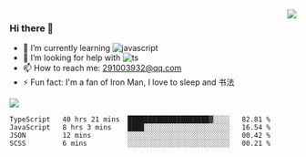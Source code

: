 <img align='right' src='https://github-readme-stats.vercel.app/api?username=niaogege&show_icons=true&theme=radical'/>

### Hi there 👋

- 🌱 I’m currently learning ![javascript](https://img.shields.io/badge/javacript-learn-orange)
- 🤔 I’m looking for help with ![ts](https://img.shields.io/badge/ts-learn-yellow)
- 📫 How to reach me: 291003932@qq.com
- ⚡ Fun fact:  I'm a fan of Iron Man, I love to sleep and 书法

![](https://github-readme-stats.vercel.app/api/top-langs/?username=niaogege&layout=compact)

<!--START_SECTION:waka-->
```text
TypeScript   40 hrs 21 mins  ████████████████████▓░░░░   82.81 % 
JavaScript   8 hrs 3 mins    ████░░░░░░░░░░░░░░░░░░░░░   16.54 % 
JSON         12 mins         ░░░░░░░░░░░░░░░░░░░░░░░░░   00.42 % 
SCSS         6 mins          ░░░░░░░░░░░░░░░░░░░░░░░░░   00.21 % 
```
<!--END_SECTION:waka-->
